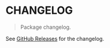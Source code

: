 # CHANGELOG

> Package changelog.

See [GitHub Releases](https://github.com/stdlib-js/blas-ext-base-sasumpw/releases) for the changelog.